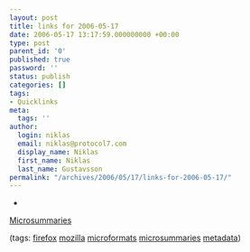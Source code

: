 ```yaml
---
layout: post
title: links for 2006-05-17
date: 2006-05-17 13:17:59.000000000 +00:00
type: post
parent_id: '0'
published: true
password: ''
status: publish
categories: []
tags:
- Quicklinks
meta:
  tags: ''
author:
  login: niklas
  email: niklas@protocol7.com
  display_name: Niklas
  first_name: Niklas
  last_name: Gustavsson
permalink: "/archives/2006/05/17/links-for-2006-05-17/"
---
```

- 
[Microsummaries](http://wiki.mozilla.org/Microsummaries)

(tags: [firefox](http://del.icio.us/protocol7/firefox) [mozilla](http://del.icio.us/protocol7/mozilla) [microformats](http://del.icio.us/protocol7/microformats) [microsummaries](http://del.icio.us/protocol7/microsummaries) [metadata](http://del.icio.us/protocol7/metadata))
